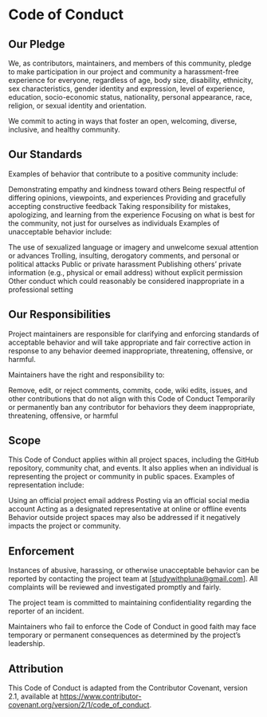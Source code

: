 # Code of Conduct  

## Our Pledge  

We, as contributors, maintainers, and members of this community, pledge to make participation in our project and community a harassment-free experience for everyone, regardless of age, body size, disability, ethnicity, sex characteristics, gender identity and expression, level of experience, education, socio-economic status, nationality, personal appearance, race, religion, or sexual identity and orientation.

We commit to acting in ways that foster an open, welcoming, diverse, inclusive, and healthy community.

## Our Standards  

Examples of behavior that contribute to a positive community include:

Demonstrating empathy and kindness toward others
Being respectful of differing opinions, viewpoints, and experiences
Providing and gracefully accepting constructive feedback
Taking responsibility for mistakes, apologizing, and learning from the experience
Focusing on what is best for the community, not just for ourselves as individuals
Examples of unacceptable behavior include:

The use of sexualized language or imagery and unwelcome sexual attention or advances
Trolling, insulting, derogatory comments, and personal or political attacks
Public or private harassment
Publishing others’ private information (e.g., physical or email address) without explicit permission
Other conduct which could reasonably be considered inappropriate in a professional setting  

## Our Responsibilities  

Project maintainers are responsible for clarifying and enforcing standards of acceptable behavior and will take appropriate and fair corrective action in response to any behavior deemed inappropriate, threatening, offensive, or harmful.

Maintainers have the right and responsibility to:

Remove, edit, or reject comments, commits, code, wiki edits, issues, and other contributions that do not align with this Code of Conduct
Temporarily or permanently ban any contributor for behaviors they deem inappropriate, threatening, offensive, or harmful  

## Scope  

This Code of Conduct applies within all project spaces, including the GitHub repository, community chat, and events. It also applies when an individual is representing the project or community in public spaces.
Examples of representation include:

Using an official project email address
Posting via an official social media account
Acting as a designated representative at online or offline events
Behavior outside project spaces may also be addressed if it negatively impacts the project or community.

## Enforcement  

Instances of abusive, harassing, or otherwise unacceptable behavior can be reported by contacting the project team at [studywithpluna@gmail.com]. All complaints will be reviewed and investigated promptly and fairly.



The project team is committed to maintaining confidentiality regarding the reporter of an incident.

Maintainers who fail to enforce the Code of Conduct in good faith may face temporary or permanent consequences as determined by the project’s leadership.

## Attribution  

This Code of Conduct is adapted from the Contributor Covenant, version 2.1, available at https://www.contributor-covenant.org/version/2/1/code_of_conduct.

